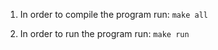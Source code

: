 1) In order to compile the program run: ```make all```

2) In order to run the program run: ```make run```
